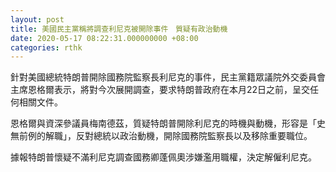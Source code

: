 ```yaml
---
layout: post
title: 美國民主黨稱將調查利尼克被開除事件　質疑有政治動機
date: 2020-05-17 08:22:31.000000000 +08:00
categories: rthk
---
```


針對美國總統特朗普開除國務院監察長利尼克的事件，民主黨籍眾議院外交委員會主席恩格爾表示，將對今次展開調查，要求特朗普政府在本月22日之前，呈交任何相關文件。

恩格爾與資深參議員梅南德茲，質疑特朗普開除利尼克的時機與動機，形容是「史無前例的解職」，反對總統以政治動機，開除國務院監察長以及移除重要職位。

據報特朗普懷疑不滿利尼克調查國務卿蓬佩奧涉嫌濫用職權，決定解僱利尼克。
